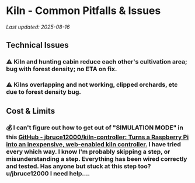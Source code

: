 # Kiln - Common Pitfalls & Issues

*Last updated: 2025-08-16*

## Technical Issues

### ⚠️ Kiln and hunting cabin reduce each other's cultivation area; bug with forest density; no ETA on fix.

### ⚠️ Kilns overlapping and not working, clipped orchards, etc due to forest density bug.

## Cost & Limits

### 💰 I can't figure out how to get out of "SIMULATION MODE" in this [GitHub - jbruce12000/kiln-controller: Turns a Raspberry Pi into an inexpensive, web-enabled kiln controller.](https://github.com/jbruce12000/kiln-controller)  I have tried every which way. I know I'm probably skipping a step, or misunderstanding a step. Everything has been wired correctly and tested. Has anyone but stuck at this step too? u/jbruce12000 I need help....

